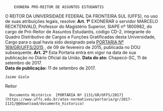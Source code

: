         EXONERA PRÓ-REITOR DE ASSUNTOS ESTUDANTIS  

 O REITOR DA UNIVERSIDADE FEDERAL DA FRONTEIRA SUL (UFFS), no uso de suas atribuições legais, resolve:   **Art. 1º** EXONERAR o servidor MARCELO RECKTENVALD, Professor do Magistério Superior, SIAPE nº 1800982, do cargo de Pró-Reitor de Assuntos Estudantis, código CD-2, integrante do Quadro Distributivo de Cargos e Funções Gratificadas desta Universidade, Cargo para o qual havia sido designado pela [PORTARIA Nº 169/GR/UFFS/2015](https://www.uffs.edu.br/atos-normativos/portaria/gr/2015-0169)  , de 09 de fevereiro de 2015, publicada no DOU subsequente.   **Art. 2º** Esta Portaria entra em vigor na data de sua publicação no Diário Oficial da União.      **Data do ato:** Chapecó-SC, 11 de setembro de 2017.   
 **Data de publicação:**  11 de setembro de 2017. 

    Jaime Giolo   
 Reitor 

      Documento Histórico  [PORTARIA Nº 1131/GR/UFFS/2017](https://www.uffs.edu.br/atos-normativos/portaria/gr/2017-1131/@@download/documento_historico)     
      